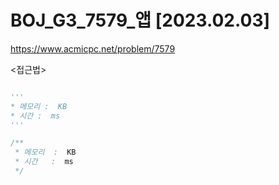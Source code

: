 # BOJ_G3_7579_앱 [2023.02.03]
https://www.acmicpc.net/problem/7579

<접근법>

```

```




```python
'''
* 메모리 :  KB
* 시간 :  ms
'''

```




```java
/**
 * 메모리  :  KB
 * 시간   :  ms
 */
```
